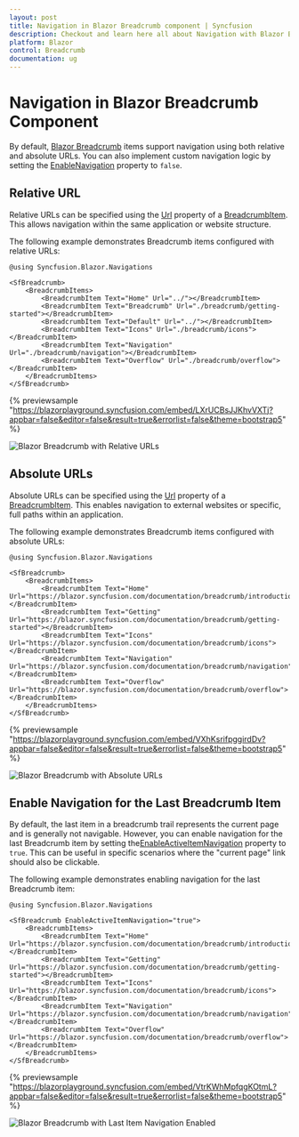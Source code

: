 ```yaml
---
layout: post
title: Navigation in Blazor Breadcrumb component | Syncfusion
description: Checkout and learn here all about Navigation with Blazor Breadcrumb component of Syncfusion and more.
platform: Blazor
control: Breadcrumb
documentation: ug
---
```


# Navigation in Blazor Breadcrumb Component

By default, [Blazor Breadcrumb](https://www.syncfusion.com/blazor-components/blazor-breadcrumb) items support navigation using both relative and absolute URLs. You can also implement custom navigation logic by setting the [EnableNavigation](https://help.syncfusion.com/cr/blazor/Syncfusion.Blazor.Navigations.SfBreadcrumb.html#Syncfusion_Blazor_Navigations_SfBreadcrumb_EnableNavigation) property to `false`.

## Relative URL

Relative URLs can be specified using the [Url](https://help.syncfusion.com/cr/blazor/Syncfusion.Blazor.Navigations.BreadcrumbItem.html#Syncfusion_Blazor_Navigations_BreadcrumbItem_Url) property of a [BreadcrumbItem](https://help.syncfusion.com/cr/blazor/Syncfusion.Blazor.Navigations.BreadcrumbItem.html). This allows navigation within the same application or website structure. 

The following example demonstrates Breadcrumb items configured with relative URLs:

```cshtml
@using Syncfusion.Blazor.Navigations

<SfBreadcrumb>
    <BreadcrumbItems>
        <BreadcrumbItem Text="Home" Url="../"></BreadcrumbItem>
        <BreadcrumbItem Text="Breadcrumb" Url="./breadcrumb/getting-started"></BreadcrumbItem>
        <BreadcrumbItem Text="Default" Url="../"></BreadcrumbItem>
        <BreadcrumbItem Text="Icons" Url="./breadcrumb/icons"></BreadcrumbItem>
        <BreadcrumbItem Text="Navigation" Url="./breadcrumb/navigation"></BreadcrumbItem>
        <BreadcrumbItem Text="Overflow" Url="./breadcrumb/overflow"></BreadcrumbItem>
    </BreadcrumbItems>
</SfBreadcrumb>
```
{% previewsample "https://blazorplayground.syncfusion.com/embed/LXrUCBsJJKhvVXTj?appbar=false&editor=false&result=true&errorlist=false&theme=bootstrap5" %}

![Blazor Breadcrumb with Relative URLs](./images/blazor-Breadcrumb-relative-url.png)

## Absolute URLs

Absolute URLs can be specified using the [Url](https://help.syncfusion.com/cr/blazor/Syncfusion.Blazor.Navigations.BreadcrumbItem.html#Syncfusion_Blazor_Navigations_BreadcrumbItem_Url) property of a [BreadcrumbItem](https://help.syncfusion.com/cr/blazor/Syncfusion.Blazor.Navigations.BreadcrumbItem.html). This enables navigation to external websites or specific, full paths within an application.

The following example demonstrates Breadcrumb items configured with absolute URLs:

```cshtml
@using Syncfusion.Blazor.Navigations

<SfBreadcrumb>
    <BreadcrumbItems>
        <BreadcrumbItem Text="Home" Url="https://blazor.syncfusion.com/documentation/breadcrumb/introduction"></BreadcrumbItem>
        <BreadcrumbItem Text="Getting" Url="https://blazor.syncfusion.com/documentation/breadcrumb/getting-started"></BreadcrumbItem>
        <BreadcrumbItem Text="Icons" Url="https://blazor.syncfusion.com/documentation/breadcrumb/icons"></BreadcrumbItem>
        <BreadcrumbItem Text="Navigation" Url="https://blazor.syncfusion.com/documentation/breadcrumb/navigation"></BreadcrumbItem>
        <BreadcrumbItem Text="Overflow" Url="https://blazor.syncfusion.com/documentation/breadcrumb/overflow"></BreadcrumbItem>
    </BreadcrumbItems>
</SfBreadcrumb>
```
{% previewsample "https://blazorplayground.syncfusion.com/embed/VXhKsrifpggirdDv?appbar=false&editor=false&result=true&errorlist=false&theme=bootstrap5" %}

![Blazor Breadcrumb with Absolute URLs](./images/blazor-Breadcrumb-absolute-url.png)

## Enable Navigation for the Last Breadcrumb Item

By default, the last item in a breadcrumb trail represents the current page and is generally not navigable. However, you can enable navigation for the last Breadcrumb item by setting the[EnableActiveItemNavigation](https://help.syncfusion.com/cr/blazor/Syncfusion.Blazor.Navigations.SfBreadcrumb.html#Syncfusion_Blazor_Navigations_SfBreadcrumb_EnableActiveItemNavigation) property to `true`. This can be useful in specific scenarios where the "current page" link should also be clickable.

The following example demonstrates enabling navigation for the last Breadcrumb item:

```cshtml
@using Syncfusion.Blazor.Navigations

<SfBreadcrumb EnableActiveItemNavigation="true">
    <BreadcrumbItems>
        <BreadcrumbItem Text="Home" Url="https://blazor.syncfusion.com/documentation/breadcrumb/introduction"></BreadcrumbItem>
        <BreadcrumbItem Text="Getting" Url="https://blazor.syncfusion.com/documentation/breadcrumb/getting-started"></BreadcrumbItem>
        <BreadcrumbItem Text="Icons" Url="https://blazor.syncfusion.com/documentation/breadcrumb/icons"></BreadcrumbItem>
        <BreadcrumbItem Text="Navigation" Url="https://blazor.syncfusion.com/documentation/breadcrumb/navigation"></BreadcrumbItem>
        <BreadcrumbItem Text="Overflow" Url="https://blazor.syncfusion.com/documentation/breadcrumb/overflow"></BreadcrumbItem>
    </BreadcrumbItems>
</SfBreadcrumb>
```
{% previewsample "https://blazorplayground.syncfusion.com/embed/VtrKWhMpfqgKOtmL?appbar=false&editor=false&result=true&errorlist=false&theme=bootstrap5" %}

![Blazor Breadcrumb with Last Item Navigation Enabled](./images/blazor-Breadcrumb-enable-navigation.png)